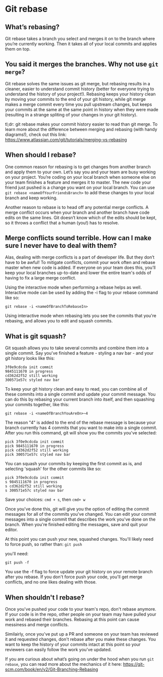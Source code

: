 # Git rebase

## What’s rebasing?

Git rebase takes a branch you select and merges it on to the branch where you’re currently working. Then it takes all of your local commits and applies them on top.

## You said it merges the branches. Why not use `git merge`?

Git rebase solves the same issues as git merge, but rebasing results in a cleaner, easier to understand commit history (better for everyone trying to understand the history of your project!). Rebasing keeps your history clean by moving your commits to the end of your git history, while git merge makes a merge commit every time you pull upstream changes, but keeps your commits at the same at the same point in history when they were made (resulting in a strange spliting of your changes in your git history). 

tl;dr: git rebase makes your commit history easier to read than git merge. To learn more about the difference between merging and rebasing (with handy diagrams!), check out this link: https://www.atlassian.com/git/tutorials/merging-vs-rebasing  

## When should I rebase?

One common reason for rebasing is to get changes from another branch and apply them to your own. Let’s say you and your team are busy working on your project. You’re coding on your local branch when someone else on your team finishes a feature and merges it to master. The new code your friend just pushed is a change you want on your local branch. You can use `git rebase <nameOfYourFriendsBranch>` to add these changes to your local branch and keep working.

Another reason to rebase is to head off any potential merge conflicts. A merge conflict occurs when your branch and another branch have code edits on the same lines. Git doesn’t know which of the edits should be kept, so it throws a conflict that a human (you!) has to resolve.

## Merge conflicts sound terrible. How can I make sure I never have to deal with them?

Alas, dealing with merge conflicts is a part of developer life. But they don’t have to be awful! To mitigate conflicts, commit your work often and rebase master when new code is added. If everyone on your team does this, you’ll keep your local branches up-to-date and lower the entire team's odds of having to fix a large merge conflict.

Using the interactive mode when performing a rebase helps as well. Interactive mode can be used by adding the -i flag to your rebase command like so:

 `git rebase -i <nameOfBranchToRebaseIn>`

Using interactive mode when rebasing lets you see the commits that you're rebasing, and allows you to edit and squash commits.

## What is git squash?
Git squash allows you to take several commits and combine them into a single commit. Say you've finished a feature - styling a nav bar - and your git history looks like this:
```
3f0e9cdcda init commit
9845111670 in progress
cd362d2f52 still working
300571e57c styled nav bar
```

To keep your git history clean and easy to read, you can combine all of these commits into a single commit and update your commit message. You can do this by rebasing your current branch into itself, and then squashing your commits together, like this:

`git rebase -i <nameOfBranchYouAreOn>~4`

The reason "4" is added to the end of the rebase message is because your branch currently has 4 commits that you want to make into a single commit. After you run this command, git will show you the commits you've selected:

```
pick 3f0e9cdcda init commit
pick 9845111670 in progress
pick cd362d2f52 still working
pick 300571e57c styled nav bar
```

You can squash your commits by keeping the first commit as is, and selecting 'squash' for the other commits like so:

```
pick 3f0e9cdcda init commit
s 9845111670 in progress
s cd362d2f52 still working
s 300571e57c styled nav bar
```

Save your choices:
`cmd + s`, then `cmd+ w`

Once you've done this, git will give you the option of editing the commit messages for all of the commits you've changed. You can edit your commit messages into a single commit that describes the work you've done on the branch. When you're finished editing the messages, save and quit your editor.

At this point you can push your new, squashed changes. You'll likely need to force push, so rather than:
`git push`

you'll need:

`git push -f`

You use the -f flag to force update your git history on your remote branch after you rebase. If you don't force push your code, you'll get merge conflicts, and no one likes dealing with those.

## When shouldn't I rebase?
Once you've pushed your code to your team's repo, don't rebase anymore. If your code is in the repo, other people on your team may have pulled your work and rebased their branches. Rebasing at this point can cause messiness and merge conflicts.

Similairly, once you've put up a PR and someone on your team has reviewed it and requested changes, don't rebase after you make these changes. You want to keep the history of your commits intact at this point so your reviewers can easily follow the work you've updated.


If you are curious about what’s going on under the hood when you run `git rebase`, you can read more about the mechanics of it here: https://git-scm.com/book/en/v2/Git-Branching-Rebasing

